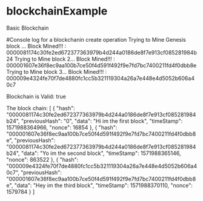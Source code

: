 # blockchainExample
Basic Blockchain

#Console log for a blockchanin create operation 
Trying to Mine Genesis block ... 
Block Mined!!! : 0000081174c30fe2ed672377363979b4d244a0186de8f7e913cf085281984b24
Trying to Mine block 2... 
Block Mined!!! : 000001607e36f8ec9aa100b7ce50f4d591f492f9e7fd7bc7400211fd4f0dbb8e
Trying to Mine block 3... 
Block Mined!!! : 000009e4324fe70f7de4880fc1cc5b321119304a26a7e448e4d5052b606a40c7

Blockchain is Valid: true

The block chain: 
[
  {
    "hash": "0000081174c30fe2ed672377363979b4d244a0186de8f7e913cf085281984b24",
    "previousHash": "0",
    "data": "Hi im the first block",
    "timeStamp": 1571988364966,
    "nonce": 16854
  },
  {
    "hash": "000001607e36f8ec9aa100b7ce50f4d591f492f9e7fd7bc7400211fd4f0dbb8e",
    "previousHash": "0000081174c30fe2ed672377363979b4d244a0186de8f7e913cf085281984b24",
    "data": "Yo im the second block",
    "timeStamp": 1571988365146,
    "nonce": 863522
  },
  {
    "hash": "000009e4324fe70f7de4880fc1cc5b321119304a26a7e448e4d5052b606a40c7",
    "previousHash": "000001607e36f8ec9aa100b7ce50f4d591f492f9e7fd7bc7400211fd4f0dbb8e",
    "data": "Hey im the third block",
    "timeStamp": 1571988370110,
    "nonce": 1579784
  }
]